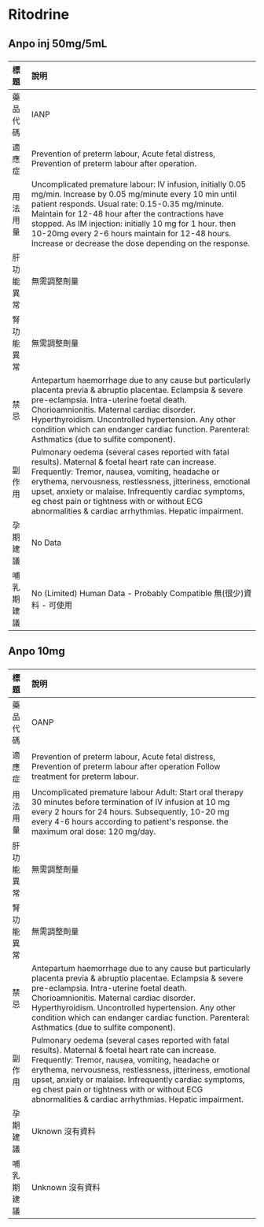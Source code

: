 # Ritodrine

## Anpo inj 50mg/5mL

##### 

| 標題       | 說明                                                                                                                                                                                                                                                                                                                                                                                           |
|:-----------|:-----------------------------------------------------------------------------------------------------------------------------------------------------------------------------------------------------------------------------------------------------------------------------------------------------------------------------------------------------------------------------------------------|
| 藥品代碼   | IANP                                                                                                                                                                                                                                                                                                                                                                                           |
| 適應症     | Prevention of preterm labour, Acute fetal distress, Prevention of preterm labour after operation.                                                                                                                                                                                                                                                                                              |
| 用法用量   | Uncomplicated premature labour: IV infusion, initially 0.05 mg/min. Increase by 0.05 mg/minute every 10 min until patient responds. Usual rate: 0.15-0.35 mg/minute. Maintain for 12-48 hour after the contractions have stopped. As IM injection: initially 10 mg for 1 hour. then 10-20mg every 2-6 hours maintain for 12-48 hours. Increase or decrease the dose depending on the response. |
| 肝功能異常 | 無需調整劑量                                                                                                                                                                                                                                                                                                                                                                                   |
| 腎功能異常 | 無需調整劑量                                                                                                                                                                                                                                                                                                                                                                                   |
| 禁忌       | Antepartum haemorrhage due to any cause but particularly placenta previa & abruptio placentae. Eclampsia & severe pre-eclampsia. Intra-uterine foetal death. Chorioamnionitis. Maternal cardiac disorder. Hyperthyroidism. Uncontrolled hypertension. Any other condition which can endanger cardiac function. Parenteral: Asthmatics (due to sulfite component).                              |
| 副作用     | Pulmonary oedema (several cases reported with fatal results). Maternal & foetal heart rate can increase. Frequently: Tremor, nausea, vomiting, headache or erythema, nervousness, restlessness, jitteriness, emotional upset, anxiety or malaise. Infrequently cardiac symptoms, eg chest pain or tightness with or without ECG abnormalities & cardiac arrhythmias. Hepatic impairment.       |
| 孕期建議   | No Data                                                                                                                                                                                                                                                                                                                                                                                        |
| 哺乳期建議 | No (Limited) Human Data - Probably Compatible 無(很少)資料 - 可使用                                                                                                                                                                                                                                                                                                                            |

## Anpo 10mg

##### 

| 標題       | 說明                                                                                                                                                                                                                                                                                                                                                                                     |
|:-----------|:-----------------------------------------------------------------------------------------------------------------------------------------------------------------------------------------------------------------------------------------------------------------------------------------------------------------------------------------------------------------------------------------|
| 藥品代碼   | OANP                                                                                                                                                                                                                                                                                                                                                                                     |
| 適應症     | Prevention of preterm labour, Acute fetal distress, Prevention of preterm labour after operation Follow treatment for preterm labour.                                                                                                                                                                                                                                                    |
| 用法用量   | Uncomplicated premature labour Adult: Start oral therapy 30 minutes before termination of IV infusion at 10 mg every 2 hours for 24 hours. Subsequently, 10-20 mg every 4-6 hours according to patient's response. the maximum oral dose: 120 mg/day.                                                                                                                                    |
| 肝功能異常 | 無需調整劑量                                                                                                                                                                                                                                                                                                                                                                             |
| 腎功能異常 | 無需調整劑量                                                                                                                                                                                                                                                                                                                                                                             |
| 禁忌       | Antepartum haemorrhage due to any cause but particularly placenta previa & abruptio placentae. Eclampsia & severe pre-eclampsia. Intra-uterine foetal death. Chorioamnionitis. Maternal cardiac disorder. Hyperthyroidism. Uncontrolled hypertension. Any other condition which can endanger cardiac function. Parenteral: Asthmatics (due to sulfite component).                        |
| 副作用     | Pulmonary oedema (several cases reported with fatal results). Maternal & foetal heart rate can increase. Frequently: Tremor, nausea, vomiting, headache or erythema, nervousness, restlessness, jitteriness, emotional upset, anxiety or malaise. Infrequently cardiac symptoms, eg chest pain or tightness with or without ECG abnormalities & cardiac arrhythmias. Hepatic impairment. |
| 孕期建議   | Uknown 沒有資料                                                                                                                                                                                                                                                                                                                                                                          |
| 哺乳期建議 | Unknown 沒有資料                                                                                                                                                                                                                                                                                                                                                                         |

